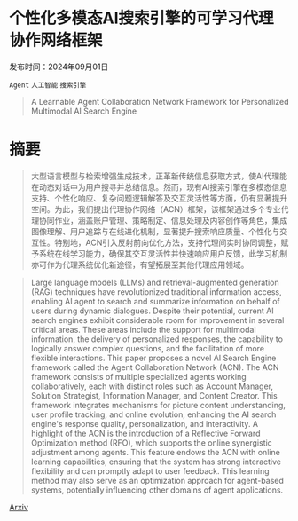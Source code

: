 # 个性化多模态AI搜索引擎的可学习代理协作网络框架

发布时间：2024年09月01日

`Agent` `人工智能` `搜索引擎`

> A Learnable Agent Collaboration Network Framework for Personalized Multimodal AI Search Engine

# 摘要

> 大型语言模型与检索增强生成技术，正革新传统信息获取方式，使AI代理能在动态对话中为用户搜寻并总结信息。然而，现有AI搜索引擎在多模态信息支持、个性化响应、复杂问题逻辑解答及交互灵活性等方面，仍有显著提升空间。为此，我们提出代理协作网络（ACN）框架，该框架通过多个专业代理协同作业，涵盖账户管理、策略制定、信息处理及内容创作等角色，集成图像理解、用户追踪与在线进化机制，显著提升搜索响应质量、个性化与交互性。特别地，ACN引入反射前向优化方法，支持代理间实时协同调整，赋予系统在线学习能力，确保其交互灵活性并快速响应用户反馈，此学习机制亦可作为代理系统优化新途径，有望拓展至其他代理应用领域。

> Large language models (LLMs) and retrieval-augmented generation (RAG) techniques have revolutionized traditional information access, enabling AI agent to search and summarize information on behalf of users during dynamic dialogues. Despite their potential, current AI search engines exhibit considerable room for improvement in several critical areas. These areas include the support for multimodal information, the delivery of personalized responses, the capability to logically answer complex questions, and the facilitation of more flexible interactions. This paper proposes a novel AI Search Engine framework called the Agent Collaboration Network (ACN). The ACN framework consists of multiple specialized agents working collaboratively, each with distinct roles such as Account Manager, Solution Strategist, Information Manager, and Content Creator. This framework integrates mechanisms for picture content understanding, user profile tracking, and online evolution, enhancing the AI search engine's response quality, personalization, and interactivity. A highlight of the ACN is the introduction of a Reflective Forward Optimization method (RFO), which supports the online synergistic adjustment among agents. This feature endows the ACN with online learning capabilities, ensuring that the system has strong interactive flexibility and can promptly adapt to user feedback. This learning method may also serve as an optimization approach for agent-based systems, potentially influencing other domains of agent applications.

[Arxiv](https://arxiv.org/abs/2409.00636)